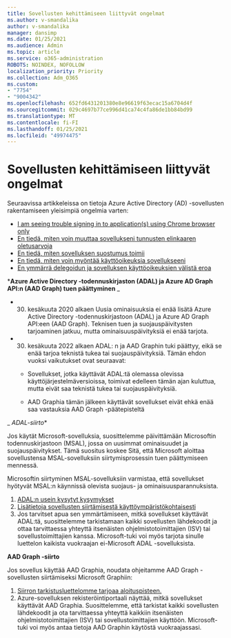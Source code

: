```yaml
---
title: Sovellusten kehittämiseen liittyvät ongelmat
ms.author: v-smandalika
author: v-smandalika
manager: dansimp
ms.date: 01/25/2021
ms.audience: Admin
ms.topic: article
ms.service: o365-administration
ROBOTS: NOINDEX, NOFOLLOW
localization_priority: Priority
ms.collection: Adm_O365
ms.custom:
- "7754"
- "9004342"
ms.openlocfilehash: 652fd6431201380e8e96619f63ecac15a6704d4f
ms.sourcegitcommit: 029c4697b77ce996d41ca74c4fa86de1bb84bd99
ms.translationtype: MT
ms.contentlocale: fi-FI
ms.lasthandoff: 01/25/2021
ms.locfileid: "49974475"
---
```

# <a name="issues-developing-applications"></a>Sovellusten kehittämiseen liittyvät ongelmat

Seuraavissa artikkeleissa on tietoja Azure Active Directory (AD) -sovellusten rakentamiseen yleisimpiä ongelmia varten:

- [I am seeing trouble signing in to application(s) using Chrome browser only](https://docs.microsoft.com/office365/troubleshoot/miscellaneous/chrome-behavior-affects-applications) 
- [En tiedä, miten voin muuttaa sovellukseni tunnusten elinkaaren oletusarvoja](https://docs.microsoft.com/azure/active-directory/develop/registration-config-change-token-lifetime-how-to) 
- [En tiedä, miten sovelluksen suostumus toimii](https://docs.microsoft.com/azure/active-directory/application-dev-consent-framework) 
- [En tiedä, miten voin myöntää käyttöoikeuksia sovellukseeni](https://docs.microsoft.com/azure/active-directory/manage-apps/configure-user-consent) 
- [En ymmärrä delegoidun ja sovelluksen käyttöoikeuksien välistä eroa](https://docs.microsoft.com/azure/active-directory/develop/delegated-and-app-perms)

***Azure Active Directory -todennuskirjaston (ADAL) ja Azure AD Graph API:n (AAD Graph) tuen päättyminen** _

- 30. kesäkuuta 2020 alkaen Uusia ominaisuuksia ei enää lisätä Azure Active Directory -todennuskirjastoon (ADAL) ja Azure AD Graph API:een (AAD Graph). Teknisen tuen ja suojauspäivitysten tarjoaminen jatkuu, mutta ominaisuuspäivityksiä ei enää tarjota.

- 30. kesäkuuta 2022 alkaen ADAL: n ja AAD Graphin tuki päättyy, eikä se enää tarjoa teknistä tukea tai suojauspäivityksiä. Tämän ehdon vuoksi vaikutukset ovat seuraavat:

    - Sovellukset, jotka käyttävät ADAL:tä olemassa olevissa käyttöjärjestelmäversioissa, toimivat edelleen tämän ajan kuluttua, mutta eivät saa teknistä tukea tai suojauspäivityksiä.

    - AAD Graphia tämän jälkeen käyttävät sovellukset eivät ehkä enää saa vastauksia AAD Graph -päätepisteltä

_ *ADAL-siirto**

Jos käytät Microsoft-sovelluksia, suosittelemme päivittämään Microsoftin todennuskirjastoon (MSAL), jossa on uusimmat ominaisuudet ja suojauspäivitykset. Tämä suositus koskee Sitä, että Microsoft aloittaa sovellustensa MSAL-sovelluksiin siirtymisprosessin tuen päättymiseen mennessä. 

Microsoftin siirtyminen MSAL-sovelluksiin varmistaa, että sovellukset hyötyvät MSAL:n käynnissä olevista suojaus- ja ominaisuusparannuksista.

1. [ADAL:n usein kysytyt kysymykset](https://docs.microsoft.com/azure/active-directory/develop/msal-migration#frequently-asked-questions-faq) 
2. [Lisätietoja sovellusten siirtämisestä käyttöympäristökohtaisesti](https://docs.microsoft.com/azure/active-directory/develop/msal-migration#frequently-asked-questions-faq) 
3. Jos tarvitset apua sen ymmärtämiseen, mitkä sovellukset käyttävät ADAL:tä, suosittelemme tarkistamaan kaikki sovellusten lähdekoodit ja ottaa tarvittaessa yhteyttä itsenäisten ohjelmistotoimittajien (ISV) tai sovellustoimittajien kanssa. Microsoft-tuki voi myös tarjota sinulle luettelon kaikista vuokraajan ei-Microsoft ADAL -sovelluksista.

**AAD Graph -siirto**

Jos sovellus käyttää AAD Graphia, noudata ohjeitamme AAD Graph -sovellusten siirtämiseksi Microsoft Graphiin:

1. [Siirron tarkistusluettelomme tarjoaa aloituspisteen.](https://docs.microsoft.com/graph/migrate-azure-ad-graph-planning-checklist) 
2. Azure-sovelluksen rekisteröintiportaali näyttää, mitkä sovellukset käyttävät AAD Graphia. Suosittelemme, että tarkistat kaikki sovellusten lähdekoodit ja ota tarvittaessa yhteyttä kaikkiin itsenäisten ohjelmistotoimittajien (ISV) tai sovellustoimittajien käyttöön. Microsoft-tuki voi myös antaa tietoja AAD Graphin käytöstä vuokraajassasi.







